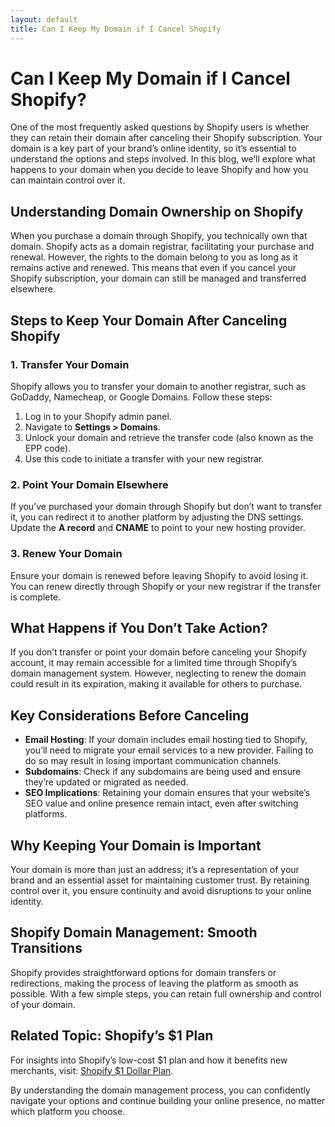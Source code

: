 ```yaml
---
layout: default
title: Can I Keep My Domain if I Cancel Shopify
---
```



# Can I Keep My Domain if I Cancel Shopify?

One of the most frequently asked questions by Shopify users is whether they can retain their domain after canceling their Shopify subscription. Your domain is a key part of your brand’s online identity, so it’s essential to understand the options and steps involved. In this blog, we’ll explore what happens to your domain when you decide to leave Shopify and how you can maintain control over it.

## Understanding Domain Ownership on Shopify

When you purchase a domain through Shopify, you technically own that domain. Shopify acts as a domain registrar, facilitating your purchase and renewal. However, the rights to the domain belong to you as long as it remains active and renewed. This means that even if you cancel your Shopify subscription, your domain can still be managed and transferred elsewhere.

## Steps to Keep Your Domain After Canceling Shopify

### 1. Transfer Your Domain
Shopify allows you to transfer your domain to another registrar, such as GoDaddy, Namecheap, or Google Domains. Follow these steps:

1. Log in to your Shopify admin panel.
2. Navigate to **Settings > Domains**.
3. Unlock your domain and retrieve the transfer code (also known as the EPP code).
4. Use this code to initiate a transfer with your new registrar.

### 2. Point Your Domain Elsewhere
If you’ve purchased your domain through Shopify but don’t want to transfer it, you can redirect it to another platform by adjusting the DNS settings. Update the **A record** and **CNAME** to point to your new hosting provider.

### 3. Renew Your Domain
Ensure your domain is renewed before leaving Shopify to avoid losing it. You can renew directly through Shopify or your new registrar if the transfer is complete.

## What Happens if You Don’t Take Action?

If you don’t transfer or point your domain before canceling your Shopify account, it may remain accessible for a limited time through Shopify’s domain management system. However, neglecting to renew the domain could result in its expiration, making it available for others to purchase.

## Key Considerations Before Canceling

- **Email Hosting**: If your domain includes email hosting tied to Shopify, you’ll need to migrate your email services to a new provider. Failing to do so may result in losing important communication channels.
- **Subdomains**: Check if any subdomains are being used and ensure they’re updated or migrated as needed.
- **SEO Implications**: Retaining your domain ensures that your website’s SEO value and online presence remain intact, even after switching platforms.

## Why Keeping Your Domain is Important

Your domain is more than just an address; it’s a representation of your brand and an essential asset for maintaining customer trust. By retaining control over it, you ensure continuity and avoid disruptions to your online identity.

## Shopify Domain Management: Smooth Transitions

Shopify provides straightforward options for domain transfers or redirections, making the process of leaving the platform as smooth as possible. With a few simple steps, you can retain full ownership and control of your domain.

## Related Topic: Shopify’s $1 Plan

For insights into Shopify’s low-cost $1 plan and how it benefits new merchants, visit: [Shopify $1 Dollar Plan](#).

By understanding the domain management process, you can confidently navigate your options and continue building your online presence, no matter which platform you choose.



